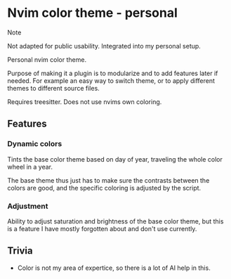 # Nvim color theme - personal

> [!NOTE]
> Not adapted for public usability. Integrated into my personal setup.

Personal nvim color theme.

Purpose of making it a plugin is to modularize and to add features later if needed. For example an easy way to switch theme, or to apply different themes to different source files.

Requires treesitter. Does not use nvims own coloring.

## Features

### Dynamic colors

Tints the base color theme based on day of year, traveling the whole color wheel in a year.

The base theme thus just has to make sure the contrasts between the colors are good, and the specific coloring is adjusted by the script.

### Adjustment

Ability to adjust saturation and brightness of the base color theme, but this is a feature I have mostly forgotten about and don't use currently.

## Trivia

- Color is not my area of expertice, so there is a lot of AI help in this.
